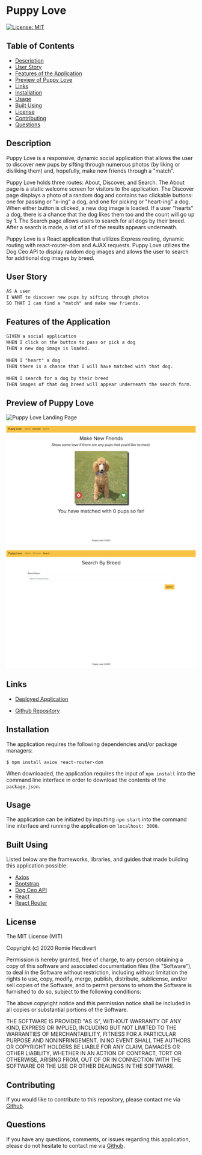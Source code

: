 # Puppy Love

[![License: MIT](https://img.shields.io/badge/License-MIT-yellow.svg)](https://opensource.org/licenses/MIT)

## Table of Contents

- [Description](#description)
- [User Story](#user-story)
- [Features of the Application](#features-of-the-application)
- [Preview of Puppy Love](#preview-of-puppy-love)
- [Links](#links)
- [Installation](#installation)
- [Usage](#usage)
- [Built Using](#built-using)
- [License](#license)
- [Contributing](#contributing)
- [Questions](#questions)

## Description

Puppy Love is a responsive, dynamic social application that allows the user to discover new pups by sifting through numerous photos (by liking or disliking them) and, hopefully, make new friends through a "match".

Puppy Love holds three routes: About, Discover, and Search. The About page is a static welcome screen for visitors to the application. The Discover page displays a photo of a random dog and contains two clickable buttons: one for passing or "x-ing" a dog, and one for picking or "heart-ing" a dog. When either button is clicked, a new dog image is loaded. If a user "hearts" a dog, there is a chance that the dog likes them too and the count will go up by 1. The Search page allows users to search for all dogs by their breed. After a search is made, a list of all of the results appears underneath.

Puppy Love is a React application that utilizes Express routing, dynamic routing with react-router-dom and AJAX requests. Puppy Love utilizes the Dog Ceo API to display random dog images and allows the user to search for additional dog images by breed.

## User Story

```
AS A user
I WANT to discover new pups by sifting through photos
SO THAT I can find a "match" and make new friends.
```

## Features of the Application

```
GIVEN a social application
WHEN I click on the button to pass or pick a dog
THEN a new dog image is loaded.

WHEN I "heart" a dog
THEN there is a chance that I will have matched with that dog.

WHEN I search for a dog by their breed
THEN images of that dog breed will appear underneath the search form.
```

## Preview of Puppy Love

![Puppy Love Landing Page](assets/images/puppyLoveLandingPage.png)

![Puppy Love Discover Page](assets/images/puppyLoveDiscoverPage.png)

![Puppy Love Search Page](assets/images/puppyLoveSearchPage.png)

## Links

- [Deployed Application](https://puppy-love.onrender.com)

- [Github Repository](https://github.com/rh9891/PuppyLove)

## Installation

The application requires the following dependencies and/or package managers:

```
$ npm install axios react-router-dom
```

When downloaded, the application requires the input of `npm install` into the command line interface in order to download the contents of the `package.json`.

## Usage

The application can be initiated by inputting `npm start` into the command line interface and running the application on `localhost: 3000`.

## Built Using

Listed below are the frameworks, libraries, and guides that made building this application possible:

- [Axios](https://github.com/mzabriskie/axios)
- [Bootstrap](https://getbootstrap.com/docs/4.5/getting-started/introduction/)
- [Dog Ceo API](https://dog.ceo/dog-api/)
- [React](https://reactjs.org/docs/getting-started.html)
- [React Router](https://reacttraining.com/react-router/web/guides/philosophy)

## License

The MIT License (MIT)

Copyright (c) 2020 Romie Hecdivert

Permission is hereby granted, free of charge, to any person obtaining a copy of this software and associated documentation files (the "Software"), to deal in the Software without restriction, including without limitation the rights to use, copy, modify, merge, publish, distribute, sublicense, and/or sell copies of the Software, and to permit persons to whom the Software is furnished to do so, subject to the following conditions:

The above copyright notice and this permission notice shall be included in all copies or substantial portions of the Software.

THE SOFTWARE IS PROVIDED "AS IS", WITHOUT WARRANTY OF ANY KIND, EXPRESS OR IMPLIED, INCLUDING BUT NOT LIMITED TO THE WARRANTIES OF MERCHANTABILITY, FITNESS FOR A PARTICULAR PURPOSE AND NONINFRINGEMENT. IN NO EVENT SHALL THE AUTHORS OR COPYRIGHT HOLDERS BE LIABLE FOR ANY CLAIM, DAMAGES OR OTHER LIABILITY, WHETHER IN AN ACTION OF CONTRACT, TORT OR OTHERWISE, ARISING FROM, OUT OF OR IN CONNECTION WITH THE SOFTWARE OR THE USE OR OTHER DEALINGS IN THE SOFTWARE.

## Contributing

If you would like to contribute to this repository, please contact me via [Github](https://github.com/rh9891).

## Questions

If you have any questions, comments, or issues regarding this application, please do not hesitate to contact me via [Github](https://github.com/rh9891).
